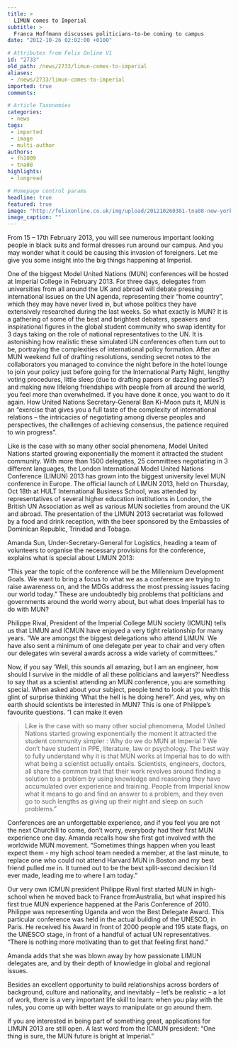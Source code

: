 ```yaml
---
title: >
  LIMUN comes to Imperial
subtitle: >
  Franca Hoffmann discusses politicians-to-be coming to campus
date: "2012-10-26 02:02:00 +0100"

# Attributes from Felix Online V1
id: "2733"
old_path: /news/2733/limun-comes-to-imperial
aliases:
 - /news/2733/limun-comes-to-imperial
imported: true
comments:

# Article Taxonomies
categories:
 - news
tags:
 - imported
 - image
 - multi-author
authors:
 - fh1009
 - tna08
highlights:
 - longread

# Homepage control params
headline: true
featured: true
image: "http://felixonline.co.uk/img/upload/201210260301-tna08-new-york-united-nations-building-15541.jpg"
image_caption: ""
---
```


From 15 – 17th February 2013, you will see numerous important looking people in black suits and formal dresses run around our campus. And you may wonder what it could be causing this invasion of foreigners. Let me give you some insight into the big things happening at Imperial.

One of the biggest Model United Nations (MUN) conferences will be hosted at Imperial College in February 2013. For three days, delegates from universities from all around the UK and abroad will debate pressing international issues on the UN agenda, representing their “home country”, which they may have never lived in, but whose politics they have extensively researched during the last weeks. So what exactly is MUN? It is a gathering of some of the best and brightest debaters, speakers and inspirational figures in the global student community who swap identity for 3 days taking on the role of national representatives to the UN. It is astonishing how realistic these simulated UN conferences often turn out to be, portraying the complexities of international policy formation. After an MUN weekend full of drafting resolutions, sending secret notes to the collaborators you managed to convince the night before in the hotel lounge to join your policy just before going for the International Party Night, lengthy voting procedures, little sleep (due to drafting papers or dazzling parties?) and making new lifelong friendships with people from all around the world, you feel more than overwhelmed. If you have done it once, you want to do it again. How United Nations Secretary-General Ban Ki-Moon puts it, MUN is an “exercise that gives you a full taste of the complexity of international relations – the intricacies of negotiating among diverse peoples and perspectives, the challenges of achieving consensus, the patience required to win progress”.

Like is the case with so many other social phenomena, Model United Nations started growing exponentially the moment it attracted the student community. With more than 1500 delegates, 25 committees negotiating in 3 different languages, the London International Model United Nations Conference (LIMUN) 2013 has grown into the biggest university level MUN conference in Europe. The official launch of LIMUN 2013, held on Thursday, Oct 18th at HULT International Business School, was attended by representatives of several higher education institutions in London, the British UN Association as well as various MUN societies from around the UK and abroad. The presentation of the LIMUN 2013 secretariat was followed by a food and drink reception, with the beer sponsored by the Embassies of Dominican Republic, Trinidad and Tobago.

Amanda Sun, Under-Secretary-General for Logistics, heading a team of volunteers to organise the necessary provisions for the conference, explains what is special about LIMUN 2013:

“This year the topic of the conference will be the Millennium Development Goals. We want to bring a focus to what we as a conference are trying to raise awareness on, and the MDGs address the most pressing issues facing our world today.” These are undoubtedly big problems that politicians and governments around the world worry about, but what does Imperial has to do with MUN?

Philippe Rival, President of the Imperial College MUN society (ICMUN) tells us that LIMUN and ICMUN have enjoyed a very tight relationship for many years. “We are amongst the biggest delegations who attend LIMUN. We have also sent a minimum of one delegate per year to chair and very often our delegates win several awards across a wide variety of committees.”

Now, if you say ‘Well, this sounds all amazing, but I am an engineer, how should I survive in the middle of all these politicians and lawyers?’ Needless to say that as a scientist attending an MUN conference, you are something special. When asked about your subject, people tend to look at you with this glint of surprise thinking ‘What the hell is he doing here?’. And yes, why on earth should scientists be interested in MUN? This is one of Philippe’s favourite questions. “I can make it even
> Like is the case with so many other social phenomena, Model United Nations started growing exponentially the moment it attracted the student community
simpler : Why do we do MUN at Imperial ? We don’t have student in PPE, literature, law or psychology. The best way to fully understand why it is that MUN works at Imperial has to do with what being a scientist actually entails. Scientists, engineers, doctors, all share the common trait that their work revolves around finding a solution to a problem by using knowledge and reasoning they have accumulated over experience and training. People from Imperial know what it means to go and find an answer to a problem, and they even go to such lengths as giving up their night and sleep on such problems.”

Conferences are an unforgettable experience, and if you feel you are not the next Churchill to come, don’t worry, everybody had their first MUN experience one day. Amanda recalls how she first got involved with the worldwide MUN movement. “Sometimes things happen when you least expect them - my high school team needed a member, at the last minute, to replace one who could not attend Harvard MUN in Boston and my best friend pulled me in. It turned out to be the best split-second decision I’d ever made, leading me to where I am today.”

Our very own ICMUN president Philippe Rival first started MUN in high-school when he moved back to France fromAustralia, but what inspired his first true MUN experience happened at the Paris Conference of 2010. Philippe was representing Uganda and won the Best Delegate Award. This particular conference was held in the actual building of the UNESCO, in Paris. He received his Award in front of 2000 people and 195 state flags, on the UNESCO stage, in front of a handful of actual UN representatives. “There is nothing more motivating than to get that feeling first hand.”

Amanda adds that she was blown away by how passionate LIMUN delegates are, and by their depth of knowledge in global and regional issues.

Besides an excellent opportunity to build relationships across borders of background, culture and nationality, and inevitably – let’s be realistic – a lot of work, there is a very important life skill to learn: when you play with the rules, you come up with better ways to manipulate or go around them.

If you are interested in being part of something great, applications for LIMUN 2013 are still open.
 A last word from the ICMUN president: “One thing is sure, the MUN future is bright at Imperial.”
